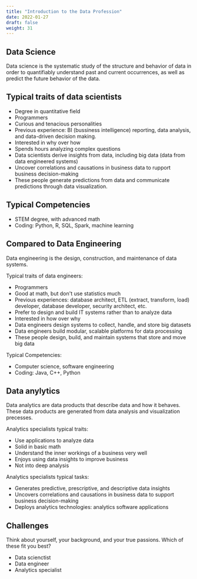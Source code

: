 ```yaml
---
title: "Introduction to the Data Profession"
date: 2022-01-27
draft: false
weight: 31
---
```


## Data Science

Data science is the systematic study of the structure and behavior of data in order to quantifiably understand past and current occurrences, as well as predict the future behavior of the data.

## Typical traits of data scientists

* Degree in quantitative field
* Programmers
* Curious and tenacious personalities
* Previous experience: BI (bussiness intelligence) reporting, data analysis, and data-driven decision making.
* Interested in why over how
* Spends hours analyzing complex questions
* Data scientists derive insights from data, including big data (data from data engineered systems)
* Uncover correlations and causations in business data to rupport business decision-making
* These people generate predictions from data and communicate predictions through data visualization.

## Typical Competencies

* STEM degree, with advanced math
* Coding: Python, R, SQL, Spark, machine learning

## Compared to Data Engineering

Data engineering is the design, construction, and maintenance of data systems.

Typical traits of data engineers:

* Programmers
* Good at math, but don't use statistics much
* Previous experiences: database architect, ETL (extract, transform, load) developer, database developer, security architect, etc.
* Prefer to design and build IT systems rather than to analyze data
* Interested in how over why
* Data engineers design systems to collect, handle, and store big datasets
* Data engineers build modular, scalable platforms for data processing
* These people design, build, and maintain systems that store and move big data

Typical Competencies:

* Computer science, software engineering
* Coding: Java, C++, Python

## Data anylytics

Data analytics are data products that describe data and how it behaves. These data products are generated from data analysis and visualization precesses.

Analytics specialists typical traits:

* Use applications to analyze data
* Solid in basic math
* Understand the inner workings of a business very well
* Enjoys using data insights to improve business
* Not into deep analysis

Analytics specialists typical tasks:

* Generates predictive, prescriptive, and descriptive data insights
* Uncovers correlations and causations in business data to support business decision-making
* Deploys analytics technologies: analytics software applications

## Challenges

Think about yourself, your background, and your true passions. Which of these fit you best?

* Data scienctist
* Data engineer
* Analytics specialist